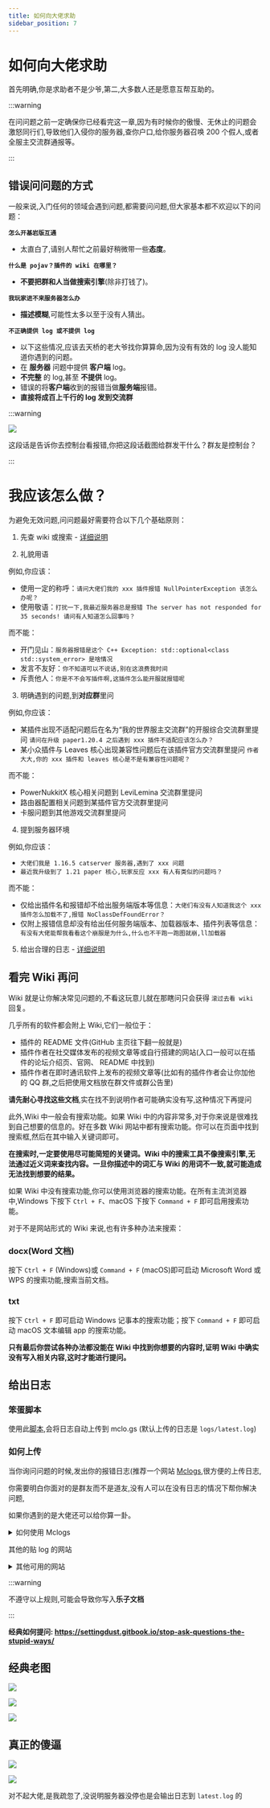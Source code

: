 ```yaml
---
title: 如何向大佬求助
sidebar_position: 7
---
```


# 如何向大佬求助

首先明确,你是求助者不是少爷,第二,大多数人还是愿意互帮互助的。

:::warning

在问问题之前一定确保你已经看完这一章,因为有时候你的傲慢、无休止的问题会激怒同行们,导致他们入侵你的服务器,查你户口,给你服务器召唤 200 个假人,或者全服主交流群通报等。

:::

## 错误问问题的方式

一般来说,入门任何的领域会遇到问题,都需要问问题,但大家基本都不欢迎以下的问题：

**`怎么开基岩版互通`**

- 太直白了,请别人帮忙之前最好稍微带一些**态度**。

**`什么是 pojav？插件的 wiki 在哪里？`**

- **不要把群和人当做搜索引擎**(除非打钱了)。

**`我玩家进不来服务器怎么办`**

- **描述模糊**,可能性太多以至于没有人猜出。

**`不正确提供 log 或不提供 log`**

- 以下这些情况,应该去天桥的老大爷找你算算命,因为没有有效的 log 没人能知道你遇到的问题。
- 在 **服务器** 问题中提供 **客户端** log。
- **不完整** 的 log,甚至 **不提供** log。
- 错误的将**客户端**收到的报错当做**服务端**报错。
- **直接将成百上千行的 log 发到交流群**

:::warning

![](_images/不要截图这个啊.png)

这段话是告诉你去控制台看报错,你把这段话截图给群发干什么？群友是控制台？

:::

# 我应该怎么做？

为避免无效问题,问问题最好需要符合以下几个基础原则：

1. 先查 wiki 或搜索 - [详细说明](#看完-wiki-再问)

2. 礼貌用语

例如,你应该：
- 使用一定的称呼：`请问大佬们我的 xxx 插件报错 NullPointerException 该怎么办呢？`
- 使用敬语：`打扰一下,我最近服务器总是报错 The server has not responded for 35 seconds! 请问有人知道怎么回事吗？`

而不能：
- 开门见山：`服务器报错是这个 C++ Exception: std::optional<class std::system_error> 是啥情况`
- 发言不友好：`你不知道可以不说话,别在这浪费我时间`
- 斥责他人：`你是不不会写插件啊,这插件怎么能开服就报错呢`

3. 明确遇到的问题,到**对应群**里问

例如,你应该：
- 某插件出现不适配问题后在名为“我的世界服主交流群”的开服综合交流群里提问 `请问在升级 paper1.20.4 之后遇到 xxx 插件不适配应该怎么办？`
- 某小众插件与 Leaves 核心出现兼容性问题后在该插件官方交流群里提问 `作者大大,你的 xxx 插件和 leaves 核心是不是有兼容性问题呢？`

而不能：
- PowerNukkitX 核心相关问题到 LeviLemina 交流群里提问
- 路由器配置相关问题到某插件官方交流群里提问
- 卡服问题到其他游戏交流群里提问

4. 提到服务器环境

例如,你应该：
- `大佬们我是 1.16.5 catserver 服务器,遇到了 xxx 问题`
- `最近我升级到了 1.21 paper 核心,玩家反应 xxx 有人有类似的问题吗？`

而不能：
- 仅给出插件名和报错却不给出服务端版本等信息：`大佬们有没有人知道我这个 xxx 插件怎么加载不了,报错 NoClassDefFoundError？`
- 仅附上报错信息却没有给出任何服务端版本、加载器版本、插件列表等信息：`有没有大佬能帮我看看这个崩服是为什么,什么也不干跑一跑图就崩,ll加载器`

5. 给出合理的日志 - [详细说明](#给出日志)

## 看完 Wiki 再问

Wiki 就是让你解决常见问题的,不看这玩意儿就在那瞎问只会获得 `滚过去看 wiki ` 回复。

几乎所有的软件都会附上 Wiki,它们一般位于：
- 插件的 README 文件(GitHub 主页往下翻一般就是)
- 插件作者在社交媒体发布的视频文章等或自行搭建的网站(入口一般可以在插件的论坛介绍页、官网、 README 中找到)
- 插件作者在即时通讯软件上发布的视频文章等(比如有的插件作者会让你加他的 QQ 群,之后把使用文档放在群文件或群公告里)

**请先耐心寻找这些文档**,实在找不到说明作者可能确实没有写,这种情况下再提问

此外,Wiki 中一般会有搜索功能。如果 Wiki 中的内容非常多,对于你来说是很难找到自己想要的信息的。好在多数 Wiki 网站中都有搜索功能。你可以在页面中找到搜索框,然后在其中输入关键词即可。

**在搜索时,一定要使用尽可能简短的关键词。Wiki 中的搜索工具不像搜索引擎,无法通过近义词来查找内容。一旦你描述中的词汇与 Wiki 的用词不一致,就可能造成无法找到想要的结果。**

如果 Wiki 中没有搜索功能,你可以使用浏览器的搜索功能。在所有主流浏览器中,Windows 下按下 `Ctrl + F`、macOS 下按下 `Command + F` 即可启用搜索功能。

对于不是网站形式的 Wiki 来说,也有许多种办法来搜索：

### docx(Word 文档)

按下 `Ctrl + F` (Windows)或 `Command + F` (macOS)即可启动 Microsoft Word 或 WPS 的搜索功能,搜索当前文档。

### txt

按下 `Ctrl + F` 即可启动 Windows 记事本的搜索功能；按下 `Command + F` 即可启动 macOS 文本编辑 app 的搜索功能。

**只有最后你尝试各种办法都没能在 Wiki 中找到你想要的内容时,证明 Wiki 中确实没有写入相关内容,这时才能进行提问。**

## 给出日志

### 笨蛋脚本

使用此[脚本](https://github.com/lilingfengdev/NitWiki-Script/releases/download/windows-latest/update-log.exe),会将日志自动上传到 mclo.gs (默认上传的日志是 `logs/latest.log`)

### 如何上传

当你询问问题的时候,发出你的报错日志(推荐一个网站 [Mclogs](https://mclo.gs/),很方便的上传日志,

你需要明白你面对的是群友而不是道友,没有人可以在没有日志的情况下帮你解决问题,

如果你遇到的是大佬还可以给你算一卦。

<details>
  <summary>如何使用 Mclogs </summary>

![](_images/问问题的技巧/如何使用Mclogs-1.png)

服务器 log 文件在服务端根目录的 logs 文件夹,一般上传 latest.log (服务端最新的日志)即可

![](_images/问问题的技巧/如何使用Mclogs-2.png)

把这个链接复制粘贴发给大佬

</details>

其他的贴 log 的网站

<details>
  <summary>其他可用的网站</summary>

- https://pastes.dev/
- https://paste.fastmirror.net/
- https://n0paste.tk/
- https://www.paste.lv/
- https://nekobin.com/
- https://note.ms/dwlg
- https://paste.gg/
- https://bytebin.lucko.me/
- https://netcut.cn/
- https://cl1p.cn/
- https://jiantieban.cn/
- https://www.verybin.com/
- https://ykjtb.com/
- https://airportal.cn/
- https://toolight.cn/text/paste
- https://nick-running.github.io/easy-tools/clipboard.html

</details>

:::warning

不遵守以上规则,可能会导致你写入**乐子文档**

:::

**经典如何提问: https://settingdust.gitbook.io/stop-ask-questions-the-stupid-ways/**

## 经典老图

![](_images/问问题的技巧/经典老图-1.jpg)

![](_images/问问题的技巧/经典老图-2.jpg)

![](_images/问问题的技巧/经典老图-3.jpg)

## 真正的傻逼

![](_images/问问题的技巧/林然-1.png)

![](_images/问问题的技巧/林然-2.png)

对不起大佬,是我疏忽了,没说明服务器没停也是会输出日志到 `latest.log` 的